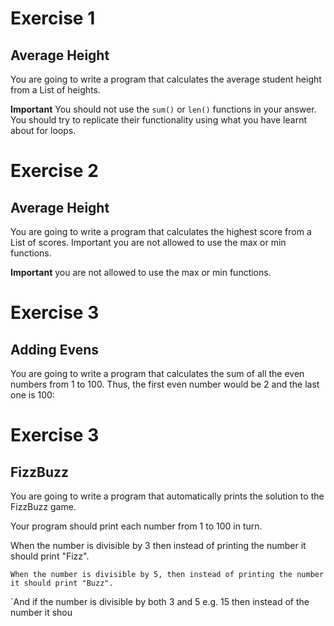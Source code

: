 # Exercise 1
## Average Height

You are going to write a program that calculates the average student height from a List of heights.

**Important** You should not use the `sum()` or `len()` functions in your answer. You should try to replicate their functionality using what you have learnt about for loops.

# Exercise 2
## Average Height

You are going to write a program that calculates the highest score from a List of scores.
Important you are not allowed to use the max or min functions.

**Important**  you are not allowed to use the max or min functions.

# Exercise 3
## Adding Evens

You are going to write a program that calculates the sum of all the even numbers from 1 to 100. Thus, the first even number would be 2 and the last one is 100:

# Exercise 3
## FizzBuzz

You are going to write a program that automatically prints the solution to the FizzBuzz game.

Your program should print each number from 1 to 100 in turn.

When the number is divisible by 3 then instead of printing the number it should print "Fizz".

`When the number is divisible by 5, then instead of printing the number it should print "Buzz".` 

`And if the number is divisible by both 3 and 5 e.g. 15 then instead of the number it shou